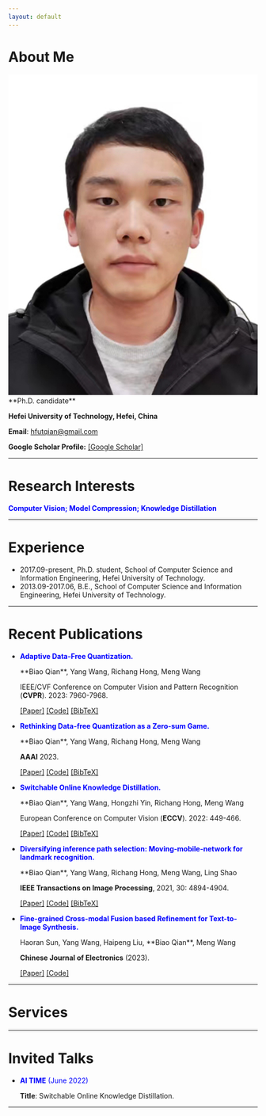 ```yaml
---
layout: default
---
```


# About Me

<img class="profile-picture" src="biaoqian.jpg">
**Ph.D. candidate**

**Hefei University of Technology, Hefei, China**


   
**Email**: hfutqian@gmail.com

**Google Scholar Profile:** [\[Google Scholar\]](https://scholar.google.com/citations?user=hSaWNR0AAAAJ)

---

# Research Interests
<p style="color: #0000FF;"><b>Computer Vision;  Model Compression;  Knowledge Distillation</b></p>

---

# Experience
+ 2017.09-present, Ph.D. student, School of Computer Science and Information Engineering, Hefei University of Technology.
+ 2013.09-2017.06, B.E., School of Computer Science and Information Engineering, Hefei University of Technology.

---

# Recent Publications
+ <p style="color: #0000FF;"><b>Adaptive Data-Free Quantization.</b></p> 
  **Biao Qian**, Yang Wang, Richang Hong, Meng Wang
  
  IEEE/CVF Conference on Computer Vision and Pattern Recognition (**CVPR**). 2023: 7960-7968.

  [\[Paper\]](https://openaccess.thecvf.com/content/CVPR2023/papers/Qian_Adaptive_Data-Free_Quantization_CVPR_2023_paper.pdf)
  [\[Code\]](https://github.com/hfutqian/AdaDFQ)
  [\[BibTeX\]](https://scholar.googleusercontent.com/scholar.bib?q=info:h8MxtYOvhPEJ:scholar.google.com/&output=citation&scisdr=ChXGSrvpEOuuy1Z3hyk:ABFrs3wAAAAAZKtynyl2OF38mvBbRfmuDz7gD4E&scisig=ABFrs3wAAAAAZKtynzF0lbCTH6vl8UPvLjJlaTI&scisf=4)
  


+ <p style="color: #0000FF;"><b>Rethinking Data-free Quantization as a Zero-sum Game.</b></p> 
  **Biao Qian**, Yang Wang, Richang Hong, Meng Wang

  **AAAI** 2023.

  [\[Paper\]](https://arxiv.org/pdf/2302.09572.pdf)
  [\[Code\]](https://github.com/hfutqian/AdaSG)
  [\[BibTeX\]](https://ojs.aaai.org/index.php/AAAI/citationstylelanguage/download/bibtex?submissionId=26136&publicationId=24416)


+ <p style="color: #0000FF;"><b>Switchable Online Knowledge Distillation.</b></p> 
  **Biao Qian**, Yang Wang, Hongzhi Yin, Richang Hong, Meng Wang

  European Conference on Computer Vision (**ECCV**). 2022: 449-466.

  [\[Paper\]](https://link.springer.com/chapter/10.1007/978-3-031-20083-0_27)
  [\[Code\]](https://github.com/hfutqian/SwitOKD)
  [\[BibTeX\]](https://scholar.googleusercontent.com/scholar.bib?q=info:s0PsGMaNqFwJ:scholar.google.com/&output=citation&scisdr=ChXGSrvpEOuuy1ZwDLY:ABFrs3wAAAAAZKt1FLbo6hw6mYn5X8tXgppgC9Q&scisig=ABFrs3wAAAAAZKt1FPUWeFYcOj_dKijzuM_v1zs&scisf=4)


+ <p style="color: #0000FF;"><b>Diversifying inference path selection: Moving-mobile-network for landmark recognition.</b></p> 
  **Biao Qian**, Yang Wang, Richang Hong, Meng Wang, Ling Shao

  **IEEE Transactions on Image Processing**, 2021, 30: 4894-4904.

  [\[Paper\]](https://ieeexplore.ieee.org/stamp/stamp.jsp?tp=&arnumber=9423528)
  [\[Code\]](https://github.com/hfutqian/Diversifying-Inference-Path-Selection-Moving-Mobile-Network-for-Landmark-Recognition)
  [\[BibTeX\]](https://scholar.googleusercontent.com/scholar.bib?q=info:J6DjfWco3joJ:scholar.google.com/&output=citation&scisdr=ChXGSrvpEOuuy1ZwQkQ:ABFrs3wAAAAAZKt1WkRhvdsZldN3h5uirDLvCcs&scisig=ABFrs3wAAAAAZKt1WsmoRkcJad_aS9rqLR-HyHU&scisf=4)


+ <p style="color: #0000FF;"><b>Fine-grained Cross-modal Fusion based Refinement for Text-to-Image Synthesis.</b></p> 
  Haoran Sun, Yang Wang, Haipeng Liu, **Biao Qian**, Meng Wang

  **Chinese Journal of Electronics** (2023).

  [\[Paper\]](https://arxiv.org/pdf/2302.08706.pdf)
  [\[Code\]](https://github.com/haoranhfut/FF-GAN)


---

# Services


---

# Invited Talks
+ <p style="color: #0000FF;"><b>AI TIME</b> (June 2022)</p>
  
  **Title**: Switchable Online Knowledge Distillation.

---





